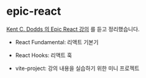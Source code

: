 # epic-react

[Kent C. Dodds 의 Epic React 강의](https://epicreact.dev/learn) 를 듣고 정리했습니다.

- React Fundamental: 리액트 기본기
- React Hooks: 리액트 훅

- vite-project: 강의 내용을 실습하기 위한 미니 프로젝트
